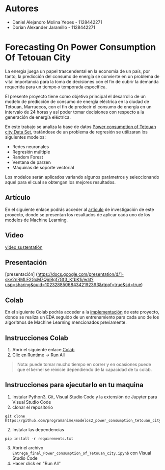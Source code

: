 # Autores
- Daniel Alejandro Molina Yepes - 1128442271
- Dorian Alexander Jaramillo - 1128442271

# Forecasting On Power Consumption Of Tetouan City

La energía juega un papel trascendental en la economía de un país, por tanto, la predicción del consumo de energía se convierte en un
problema de vital importancia para la toma de decisiones con el fin de cubrir la demanda requerida para un tiempo o temporada específica.

El presente proyecto tiene como objetivo principal el desarrollo de un modelo de predicción de consumo de energía eléctrica en la ciudad de Tetouan, Marruecos, con el fin de predecir el consumo de energía en un intervalo de 24 horas y así poder tomar decisiones con respecto a la generación de energía eléctrica.

En este trabajo se analiza la base de datos [Power consumption of Tetouan city Data Set](https://archive.ics.uci.edu/ml/datasets/Power+consumption+of+Tetouan+city), tratándose de
un problema de regresión se utilizaran los siguientes modelos: 
- Redes neuronales
- Regresión múltiple
- Random Forest
- Ventana de parzen 
- Máquinas de soporte vectorial

Los modelos serán aplicados variando
algunos parámetros y seleccionando aquel para el cual se obtengan los mejores resultados.

## Artículo
En el siguiente enlace podrás  acceder al [artículo](https://raw.githubusercontent.com/programanime/modelos2_power_consumption_tetouan_city/main/Entrega_Final_Power_consumption_of_Tetouan_city.pdf) de investigación de este proyecto, donde se presentan los resultados de aplicar cada uno de los modelos de Machine Learning.

## Video
[video sustentatión](https://drive.google.com/file/d/1Tt1KTU_gPIK0Cx9uK__vwgGAFzjpshNO/view?usp=sharing)

## Presentación
[presentación] (https://docs.google.com/presentation/d/1-skv2nRMLF2GxM7QjnBgf7Gf3_KfbK1i/edit?usp=sharing&ouid=102328850684342192393&rtpof=true&sd=true)

## Colab
En el siguiente Colab podrás acceder a la [implementación](https://colab.research.google.com/github/programanime/modelos2_power_consumption_tetouan_city/blob/main/Entrega_final_Power_consumption_of_Tetouan_city.ipynb) de este proyecto, donde se realiza un EDA seguido de un entrenamiento para cada uno de los algoritmos de Machine Learning mencionados previamente.

## Instrucciones Colab
1. Abrir el siguiente enlace [Colab](https://colab.research.google.com/github/programanime/modelos2_power_consumption_tetouan_city/blob/main/Entrega_final_Power_consumption_of_Tetouan_city.ipynb)
2. Clic en Runtime -> Run All

> Nota: puede tomar mucho tiempo en correr y en ocasiones puede que el kernel se reinicie dependiendo de la capacidad de tu colab.

## Instrucciones para ejecutarlo en tu maquina
1. Instalar Python3, Git, Visual Studio Code y la extensión de Jupyter para Visual Studio Code
4. clonar el repositorio
```shell
git clone https://github.com/programanime/modelos2_power_consumption_tetouan_city.git
```
2. Instalar las dependencias
```shell
pip install -r requirements.txt
```
3. Abrir el archivo `Entrega_final_Power_consumption_of_Tetouan_city.ipynb` con Visual Studio Code
4. Hacer click en "Run All"
